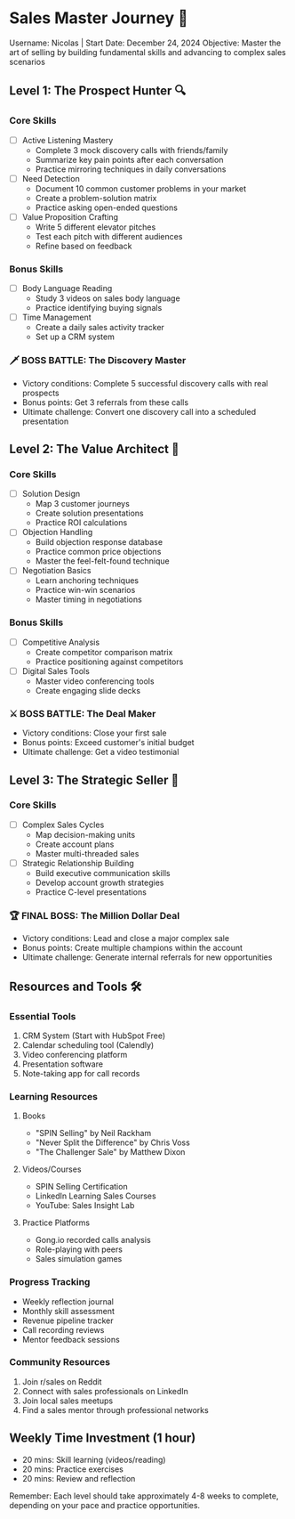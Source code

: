 # Sales Master Journey 🎯
Username: Nicolas | Start Date: December 24, 2024
Objective: Master the art of selling by building fundamental skills and advancing to complex sales scenarios

## Level 1: The Prospect Hunter 🔍
### Core Skills
- [ ] Active Listening Mastery
    - Complete 3 mock discovery calls with friends/family
    - Summarize key pain points after each conversation
    - Practice mirroring techniques in daily conversations
- [ ] Need Detection
    - Document 10 common customer problems in your market
    - Create a problem-solution matrix
    - Practice asking open-ended questions
- [ ] Value Proposition Crafting
    - Write 5 different elevator pitches
    - Test each pitch with different audiences
    - Refine based on feedback

### Bonus Skills
- [ ] Body Language Reading
    - Study 3 videos on sales body language
    - Practice identifying buying signals
- [ ] Time Management
    - Create a daily sales activity tracker
    - Set up a CRM system

### 🗡️ BOSS BATTLE: The Discovery Master
- Victory conditions: Complete 5 successful discovery calls with real prospects
- Bonus points: Get 3 referrals from these calls
- Ultimate challenge: Convert one discovery call into a scheduled presentation

## Level 2: The Value Architect 💎
### Core Skills
- [ ] Solution Design
    - Map 3 customer journeys
    - Create solution presentations
    - Practice ROI calculations
- [ ] Objection Handling
    - Build objection response database
    - Practice common price objections
    - Master the feel-felt-found technique
- [ ] Negotiation Basics
    - Learn anchoring techniques
    - Practice win-win scenarios
    - Master timing in negotiations

### Bonus Skills
- [ ] Competitive Analysis
    - Create competitor comparison matrix
    - Practice positioning against competitors
- [ ] Digital Sales Tools
    - Master video conferencing tools
    - Create engaging slide decks

### ⚔️ BOSS BATTLE: The Deal Maker
- Victory conditions: Close your first sale
- Bonus points: Exceed customer's initial budget
- Ultimate challenge: Get a video testimonial

## Level 3: The Strategic Seller 🏰
### Core Skills
- [ ] Complex Sales Cycles
    - Map decision-making units
    - Create account plans
    - Master multi-threaded sales
- [ ] Strategic Relationship Building
    - Build executive communication skills
    - Develop account growth strategies
    - Practice C-level presentations

### 🏆 FINAL BOSS: The Million Dollar Deal
- Victory conditions: Lead and close a major complex sale
- Bonus points: Create multiple champions within the account
- Ultimate challenge: Generate internal referrals for new opportunities

## Resources and Tools 🛠️
### Essential Tools
1. CRM System (Start with HubSpot Free)
2. Calendar scheduling tool (Calendly)
3. Video conferencing platform
4. Presentation software
5. Note-taking app for call records

### Learning Resources
1. Books
   - "SPIN Selling" by Neil Rackham
   - "Never Split the Difference" by Chris Voss
   - "The Challenger Sale" by Matthew Dixon

2. Videos/Courses
   - SPIN Selling Certification
   - LinkedIn Learning Sales Courses
   - YouTube: Sales Insight Lab

3. Practice Platforms
   - Gong.io recorded calls analysis
   - Role-playing with peers
   - Sales simulation games

### Progress Tracking
- Weekly reflection journal
- Monthly skill assessment
- Revenue pipeline tracker
- Call recording reviews
- Mentor feedback sessions

### Community Resources
1. Join r/sales on Reddit
2. Connect with sales professionals on LinkedIn
3. Join local sales meetups
4. Find a sales mentor through professional networks

## Weekly Time Investment (1 hour)
- 20 mins: Skill learning (videos/reading)
- 20 mins: Practice exercises
- 20 mins: Review and reflection

Remember: Each level should take approximately 4-8 weeks to complete, depending on your pace and practice opportunities.